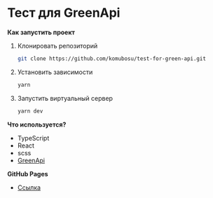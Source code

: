 # Тест для GreenApi

**Как запустить проект**

1. Клонировать репозиторий

   ```bash
   git clone https://github.com/komubosu/test-for-green-api.git
   ```

2. Установить зависимости

   ```bash
   yarn
   ```

3. Запустить виртуальный сервер

   ```bash
   yarn dev
   ```

**Что используется?**

- TypeScript
- React
- scss
- [GreenApi](https://green-api.com/)

**GitHub Pages**

- [Ссылка](https://komubosu.github.io/test-for-green-api/)

